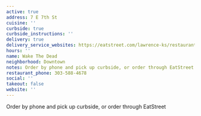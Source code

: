 ```yaml
---
active: true
address: 7 E 7th St
cuisine: ''
curbside: true
curbside_instructions: ''
delivery: true
delivery_service_websites: https://eatstreet.com/lawrence-ks/restaurants/wake-the-dead?order-source=ORDER_NOW_IFRAME
hours: ''
name: Wake The Dead
neighborhood: Downtown
notes: Order by phone and pick up curbside, or order through EatStreet
restaurant_phone: 303-588-4678
social: ''
takeout: false
website: ''
---
```


Order by phone and pick up curbside, or order through EatStreet